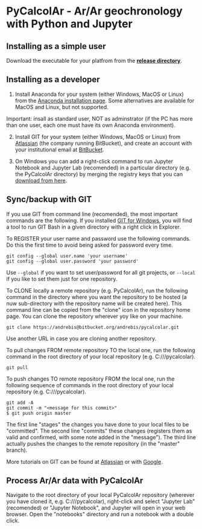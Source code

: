 # PyCalcolAr - Ar/Ar geochronology with Python and Jupyter #


## Installing as a simple user ##

Download the executable for your platfrom from the **[release directory](https://bitbucket.org/andrebis/pycalcolar/src/master/release/)**.


## Installing as a developer ##

1) Install Anaconda for your system (either Windows, MacOS or Linux) from the [Anaconda installation page](https://www.anaconda.com/products/individual). Some alternatives are available for MacOS and Linux, but not supported.

Important: insall as standard user, NOT as adminstrator (if the PC has more than one user, each one must have its own Anaconda environment).

2) Install GIT for your system (either Windows, MacOS or Linux) from [Atlassian](https://www.atlassian.com/git/tutorials/install-git) (the company running BitBucket), and create an account with your institutional email at [BitBucket](https://bitbucket.org).

3) On Windows you can add a right-click command to run Jupyter Notebook and Jupyter Lab (recomended) in a particular directory (e.g. the PyCalcolAr directory) by merging the registry keys that you can [download from here](https://bitbucket.org/andrebis/pycalcolar/src/master/jupyter/right_click/Jupyter_right_click.zip).


## Sync/backup with GIT ##

If you use GIT from command line (recomended), the most important commands are the following. If you installed [GIT for Windows](https://gitforwindows.org), you will find a tool to run GIT Bash in a given directory with a right click in Explorer.

To REGISTER your user name and password use the following commands. Do this the first time to avoid being asked for password every time. 

```
git config --global user.name 'your username'
git config --global user.password 'your password'
```
Use `--global` if you want to set user/password for all git projects, or `--local` if you like to set them just for one repository.


To CLONE locally a remote repository (e.g. PyCalcolAr), run the following command in the directory where you want the repository to be hosted (a nuw sub-directory with the repository name will be created here). This command line can be copied from the "clone" icon in the repository home page. You can clone the repository wherever yoy like on your machine.

```
git clone https://andrebis@bitbucket.org/andrebis/pycalcolar.git
```
Use another URL in case you are cloning another repository.


To pull changes FROM remote repository TO the local one, run the following command in the root directory of your local repository (e.g. C://<some path>/pycalcolar).

```
git pull
```


To push changes TO remote repository FROM the local one, run the following sequence of commands in the root directory of your local repository (e.g. C://<some path>/pycalcolar).

```
git add -A
git commit -m "<message for this commit>"
$ git push origin master
```

The first line "stages" the changes you have done to your local files to be "committed". The second line "commits" these changes (registers them as valid and confirmed, with some note added in the "message"). The third line actually pushes the changes to the remote repository (in the "master" branch).

More tutorials on GIT can be found at [Atlassian](https://www.atlassian.com/git/tutorials) or with [Google](www.google.com).


## Process Ar/Ar data with PyCalcolAr ##

Navigate to the root directory of your local PyCalcolAr repository (wherever you have cloned it, e.g. C://<some path>/pycalcolar), right-click and select "Jupyter Lab" (recomended) or "Jupyter Notebook", and Jupyter will open in your web browser. Open the "notebooks" directory and run a notebook with a double click.

